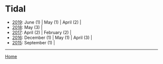 # Tidal

  * [2019](./tidal-2019.md): 
      June (1) | 
      May (1) | 
      April (2) | 
  * [2018](./tidal-2018.md): 
      May (3) | 
  * [2017](./tidal-2017.md): 
      April (2) | 
      February (2) | 
  * [2016](./tidal-2016.md): 
      December (1) | 
      May (1) | 
      April (3) | 
  * [2015](./tidal-2015.md): 
      September (1) | 

----

[Home](../)
